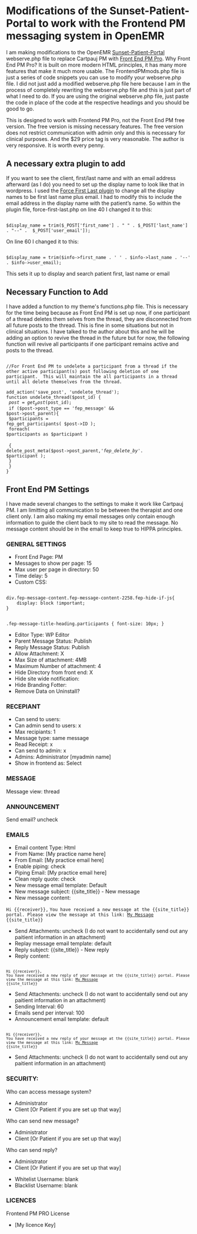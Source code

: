 <h1>Modifications of the Sunset-Patient-Portal to work with the Frontend PM messaging system in OpenEMR</h1>
<p>I am making modifications to the OpenEMR <a href="https://github.com/openemr/sunset-patient-portal">Sunset-Patient-Portal</a> webserve.php file to replace Cartpauj PM with <a href="https://www.shamimsplugins.com/products/front-end-pm-pro/">Front End PM Pro</a>.  Why Front End PM Pro? It is built on more modern HTML principles, it has many more features that make it much more usable. The FrontendPMmods.php file is just a series of code snippets you can use to modify your webserve.php file. I did not just add a modified webserve.php file here because I am in the process of completely rewriting the webserve.php file and this is just part of what I need to do. If you are using the original webserve.php file, just paste the code in place of the code at the respective headings and you should be good to go.</p>
<p>This is designed to work with Frontend PM Pro, not the Front End PM free version.  The free version is missing necessary features. The free version does not restrict communication with admin only and this is necessary for clinical purposes. And the $29 price tag is very reasonable.  The author is very responsive.  It is worth every penny.</p>
<h2>A necessary extra plugin to add</h2>
<p>If you want to see the client, first/last name and with an email address afterward (as I do) you need to set up the display name to look like that in wordpress. I used the <a href="https://wordpress.org/plugins/force-first-last/">Force First Last plugin</a> to change all the display names to be first last name plus email. I had to modify this to include the email address in the display name with the patient’s name. So within the plugin file, force-first-last.php on line 40 I changed it to this:</p>
<code>
$display_name = trim($_POST['first_name'] . " " . $_POST['last_name'] . "--" .  $_POST['user_email']);
</code>
<p>On line 60 I changed it to this:</p>
<code>
$display_name = trim($info->first_name . ' ' . $info->last_name . '--' . $info->user_email);
</code>
<p>This sets it up to display and search patient first, last name or email</p>
<h2>Necessary Function to Add</h2>
<p>I have added a function to my theme's functions.php file.  This is necessary for the time being because as Front End PM is set up now, if one participant of a thread deletes them selves from the thread, they are disconnected from all future posts to the thread.  This is fine in some situations but not in clinical situations.  I have talked to the author about this and he will be adding an option to revive the thread in the future but for now, the following function will revive all participants if one participant remains active and posts to the thread.</p>
<code>
//For Front End PM to undelete a participant from a thread if the other active participant(s) post following deletion of one participant.  This will maintain the all participants in a thread until all delete themselves from the thread. </code>

<code>add_action('save_post', 'undelete_thread');</code><br>
<code>function undelete_thread($post_id) {</code><br>
<code>	$post = get_post($post_id);</code><br>
<code>	if ($post->post_type == 'fep_message' && $post->post_parent){</code><br>
<code>		$participants = fep_get_participants( $post->ID );</code><br>
<code>		foreach( $participants as $participant )</code><br>		
<code>		{</code>
<code>			delete_post_meta($post->post_parent,'_fep_delete_by_'. $participant );	</code><br>
<code>		}</code><br>
<code>	}</code><br>
<code>}</code><br>

<h2>Front End PM Settings</h2>
I have made several changes to the settings to make it work like Cartpauj PM.  I am limitting all communication to be between the therapist and one client only.  I am also making my email messages only contain enough information to guide the client back to my site to read the message.  No message content should be in the email to keep true to HIPPA principles.
<h3>GENERAL SETTINGS</h3>
<ul>
	<li>Front End Page: PM</li>
	<li>Messages to show per page: 15</li>
	<li>Max user per page in directory: 50</li>
	<li>Time delay: 5</li>
	<li>Custom CSS:</li>
</ul>
<code>
div.fep-message-content.fep-message-content-2258.fep-hide-if-js{
    display: block !important;
}

.fep-message-title-heading.participants {
    font-size: 10px;
}
</code>
<ul>
	<li>Editor Type: WP Editor</li>
	<li>Parent Message Status: Publish</li>
	<li>Reply Message Status: Publish</li>
	<li>Allow Attachment: X</li>
	<li>Max Size of attachment: 4MB</li>
	<li>Maximum Number of attachment: 4</li>	
	<li>Hide Directory from front end: X</li>	
	<li>Hide site wide notification:</li>	
	<li>Hide Branding Fotter:</li>	
	<li>Remove Data on Uninstall?</li>	
</ul>
<h3>RECEPIANT</h3>
<ul>
	<li>Can send to users:</li>
	<li>Can admin send to users: x</li>
	<li>Max recipiants: 1</li>
	<li>Message type: same message</li>
	<li>Read Receipt: x</li>
	<li>Can send to admin: x</li>
	<li>Admins: Administrator [myadmin name]</li>
	<li>Show in frontend as: Select</li>
</ul>
<h3>MESSAGE</h3>
Message view: thread

<h3>ANNOUNCEMENT</h3>
Send email? uncheck

<h3>EMAILS</h3>
<ul>
	<li>Email content Type: Html</li>
	<li>From Name: [My practice name here]</li>
	<li>From Email: [My practice email here]</li>
	<li>Enable piping: check </li>
	<li>Piping Email: [My practice email here]</li>
	<li>Clean reply quote: check</li>
	<li>New message email template: Default</li>
	<li>New message subject: 	{{site_title}} - New message</li>
	<li>New message content:</li>
</ul>
<code>Hi {{receiver}},</code>
<code>You have received a new message at the {{site_title}} portal. Please view the message at this link: <a href="{{message_url}}">My Message</a></code>
<code>{{site_title}}</code>
<ul>
	<li>Send Attachments: uncheck  (I do not want to accidentally send out any paitient information in an attachment)</li>
	<li>Replay message email template: default</li>
	<li>Reply subject: {{site_title}} - New reply</li>
	<li>Reply content:</li>
</ul>
<code>
<code>Hi {{receiver}},</code>
<code>You have received a new reply of your message at the {{site_title}} portal. Please view the message at this link: <a href="{{message_url}}">My Message</a></code>
<code>{{site_title}}</code>
</code>
<ul>
	<li>Send Attachments: uncheck  (I do not want to accidentally send out any paitient information in an attachment)</li>
	<li>Sending Interval: 60</li>
	<li>Emails send per interval: 100</li>
	<li>Announcement email template: default</li>
</ul>
<code>
<code>Hi {{receiver}},</code>
<code>You have received a new reply of your message at the {{site_title}} portal. Please view the message at this link: <a href="{{message_url}}">My Message</a></code>
<code>{{site_title}}</code>
</code>
<ul>
	<li>Send Attachments: uncheck  (I do not want to accidentally send out any paitient information in an attachment)</li>
</ul>
<h3>SECURITY:</h3>
<p>Who can access message system?</p>
<ul>
	<li>Administrator</li>
	<li>Client [Or Patient if you are set up that way]</li>
</ul>
<p>Who can send new message?</p>
<ul>
	<li>Administrator</li>
	<li>Client [Or Patient if you are set up that way]</li>
</ul>
<p>Who can send reply?</p>	
<ul>
	<li>Administrator</li>
	<li>Client [Or Patient if you are set up that way]</li>
</ul>

<ul>
	<li>Whitelist Username: blank</li>
	<li>Blacklist Username: blank</li>
</ul>
<h3>LICENCES</h3>
<p>Frontend PM PRO License</p>
<ul>
	<li>[My licence Key]</li>
</ul>


